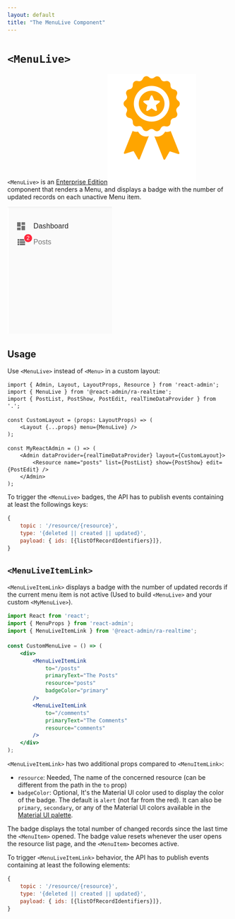 ```yaml
---
layout: default
title: "The MenuLive Component"
---
```


# `<MenuLive>`

`<MenuLive>` is an [Enterprise Edition](https://marmelab.com/ra-enterprise)<img class="icon" src="./img/premium.svg" /> component that renders a Menu, and displays a badge with the number of updated records on each unactive Menu item.

![MenuLive](./img/MenuLive.png)

## Usage

Use `<MenuLive>` instead of `<Menu>` in a custom layout:

```tsx
import { Admin, Layout, LayoutProps, Resource } from 'react-admin';
import { MenuLive } from '@react-admin/ra-realtime';
import { PostList, PostShow, PostEdit, realTimeDataProvider } from '.';

const CustomLayout = (props: LayoutProps) => (
    <Layout {...props} menu={MenuLive} />
);

const MyReactAdmin = () => (
    <Admin dataProvider={realTimeDataProvider} layout={CustomLayout}>
        <Resource name="posts" list={PostList} show={PostShow} edit={PostEdit} />
    </Admin>
);
```

To trigger the `<MenuLive>` badges, the API has to publish events containing at least the followings keys:

```js
{
    topic : '/resource/{resource}',
    type: '{deleted || created || updated}',
    payload: { ids: [{listOfRecordIdentifiers}]},
}
```

## `<MenuLiveItemLink>`

`<MenuLiveItemLink>` displays a badge with the number of updated records if the current menu item is not active (Used to build `<MenuLive>` and your custom `<MyMenuLive>`).

```jsx
import React from 'react';
import { MenuProps } from 'react-admin';
import { MenuLiveItemLink } from '@react-admin/ra-realtime';

const CustomMenuLive = () => (
    <div>
        <MenuLiveItemLink
            to="/posts"
            primaryText="The Posts"
            resource="posts"
            badgeColor="primary"
        />
        <MenuLiveItemLink
            to="/comments"
            primaryText="The Comments"
            resource="comments"
        />
    </div>
);
```

`<MenuLiveItemLink>` has two additional props compared to `<MenuItemLink>`:

-   `resource`: Needed, The name of the concerned resource (can be different from the path in the `to` prop)
-   `badgeColor`: Optional, It's the Material UI color used to display the color of the badge. The default is `alert` (not far from the red). It can also be `primary`, `secondary`, or any of the Material UI colors available in the [Material UI palette](https://material-ui.com/customization/palette/).

The badge displays the total number of changed records since the last time the `<MenuItem>` opened. The badge value resets whenever the user opens the resource list page, and the `<MenuItem>` becomes active.

To trigger `<MenuLiveItemLink>` behavior, the API has to publish events containing at least the following elements:

```js
{
    topic : '/resource/{resource}',
    type: '{deleted || created || updated}',
    payload: { ids: [{listOfRecordIdentifiers}]},
}
```
